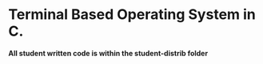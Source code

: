 # Terminal Based Operating System in C.

**All student written code is within the student-distrib folder**
